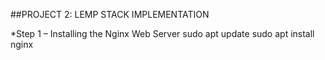##PROJECT 2: LEMP STACK IMPLEMENTATION

*Step 1 – Installing the Nginx Web Server
 sudo apt update
 sudo apt install nginx
